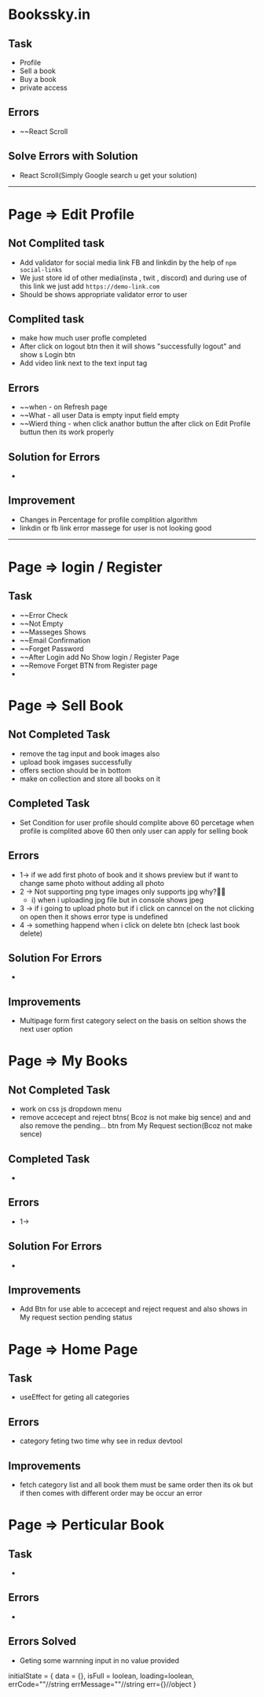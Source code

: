 # Bookssky.in
## Task
- Profile
- Sell a book
- Buy a book
- private access
## Errors 
 - ~~React Scroll
## Solve Errors with Solution
 - React Scroll(Simply Google search u get your solution)
***
# Page => Edit Profile
## Not Complited task

- Add validator for social media link FB and linkdin by the help of `npm social-links`  
- We just store id of other media(insta , twit , discord) and during use of this
link we just add `https://demo-link.com` 
- Should be shows appropriate validator error to user
## Complited task
- make how much user profle completed
- After click on logout btn then it will shows "successfully logout"
and show s Login btn
- Add video link next to the text input tag
## Errors 
 - ~~when - on Refresh page
 - ~~What - all user Data is empty input field empty
 - ~~Wierd thing - when click anathor buttun the after click on Edit 
 Profile buttun then its work properly
## Solution for Errors 
- 
## Improvement 
- Changes in Percentage for profile complition algorithm
- linkdin or fb link error massege for user is not looking good
***
# Page => login / Register
## Task
- ~~Error Check
- ~~Not Empty
- ~~Masseges Shows
- ~~Email Confirmation 
- ~~Forget Password
- ~~After Login add No Show login / Register Page 
- ~~Remove Forget BTN from Register page
- 
# Page => Sell Book
## Not Completed Task
- remove the tag input and book images also
- upload book imgases successfully
- offers section should be in bottom
- make on collection and store all books on it
## Completed Task
- Set Condition for user profile should complite above 60 percetage
when profile is complited above 60 then only user can apply for selling book
## Errors 
- 1-> if we add first photo of book and it shows preview but if want
to change same photo without adding all photo
- 2 -> Not supporting png type images only supports jpg why?🤦‍♂️
    - i) when i uploading jpg file but in console shows jpeg
- 3 -> if  i going to upload photo but if i click on canncel on the not clicking
on open then it shows error type is undefined
- 4 -> something happend when i click on delete btn (check last book delete)
## Solution For Errors 
- 
## Improvements
- Multipage form first category select on the basis on seltion shows
the next user option
# Page => My Books
## Not Completed Task
- work on css js dropdown menu
- remove accecept and reject btns( Bcoz is not make big sence) and and 
    also remove the pending... btn from My Request section(Bcoz not make sence)
## Completed Task
- 
## Errors 
- 1-> 
## Solution For Errors 
- 
## Improvements
- Add Btn for use able to accecept and reject request and also shows in My request section
    pending status
# Page => Home Page
## Task
- useEffect for geting all categories
## Errors 
- category feting two time why see in redux devtool
## Improvements
- fetch category list and all book them must be same order then its ok but if then comes with
different order may be occur an error
# Page => Perticular Book
## Task
- 
## Errors 
- 
## Errors Solved
- Geting some warnning
    input in no value provided





initialState = {
    data = {},
    isFull = loolean,
    loading=loolean,
    errCode=""//string
    errMessage=""//string
    err={}//object
}